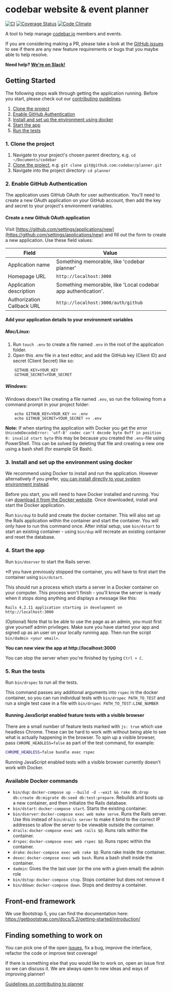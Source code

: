 # codebar website & event planner

[![CI](https://github.com/codebar/planner/workflows/CI/badge.svg?branch=master)](https://github.com/codebar/planner/actions?query=workflow%3ACI)
[![Coverage Status](https://coveralls.io/repos/codebar/planner/badge.png)](https://coveralls.io/r/codebar/planner)
[![Code Climate](https://codeclimate.com/github/codebar/planner.png)](https://codeclimate.com/github/codebar/planner)

A tool to help manage [codebar.io](https://codebar.io) members and events.

If you are considering making a PR, please take a look at the [GitHub issues](https://github.com/codebar/planner/issues) to see if there are any new feature requirements or bugs that you maybe able to help resolve.

**Need help? [We're on Slack!](https://slack.codebar.io)**

## Getting Started

The following steps walk through getting the application running. Before you start, please check out our [contributing guidelines](https://github.com/codebar/planner/blob/master/CONTRIBUTING.md).

1. [Clone the project](#1-clone-the-project)
2. [Enable GitHub Authentication](#2-enable-github-authentication)
3. [Install and set up the environment using docker](#3-install-and-set-up-the-environment-using-docker)
4. [Start the app](#4-start-the-app)
5. [Run the tests](#5-run-the-tests)

### 1. Clone the project

1. Navigate to your project's chosen parent directory, e.g. `cd ~/Documents/codebar`
2. [Clone the project](https://help.github.com/articles/cloning-a-repository/), e.g. `git clone git@github.com:codebar/planner.git`
3. Navigate into the project directory: `cd planner`

### 2. Enable GitHub Authentication

The application uses GitHub OAuth for user authentication. You'll need to create a new OAuth application on your GitHub account, then add the key and secret to your project's environment variables.

#### Create a new Github OAuth application

Visit [https://github.com/settings/applications/new](https://github.com/settings/applications/new) and fill out the form to create a new application. Use these field values:

| Field | Value |
| --- | --- |
| Application name | Something memorable, like 'codebar planner' |
| Homepage URL | `http://localhost:3000` |
| Application description | Something memorable, like 'Local codebar app authentication'. |
| Authorization Callback URL | `http://localhost:3000/auth/github` |

#### Add your application details to your environment variables

##### Mac/Linux:
1. Run `touch .env` to create a file named `.env` in the root of the application folder.
2. Open this .env file in a text editor, and add the GitHub key (Client ID) and secret (Client Secret) like so:
```
    GITHUB_KEY=YOUR_KEY
    GITHUB_SECRET=YOUR_SECRET
```

##### Windows:
Windows doesn't like creating a file named `.env`, so run the following
from a command prompt in your project folder:
```
    echo GITHUB_KEY=YOUR_KEY >> .env
    echo GITHUB_SECRET=YOUR_SECRET >> .env
```

**Note:** If when starting the application with Docker you get the error `UnicodeDecodeError: 'utf-8' codec can't decode byte 0xff in position 0: invalid start byte` this may be because you created the `.env`-file using PowerShell. This can be solved by deleting that file and creating a new one using a bash shell (for example Git Bash).

### 3. Install and set up the environment using docker

We recommend using Docker to install and run the application. However alternatively if you prefer, [you can install directly to your system environment instead](./native-installation-instructions.md).

Before you start, you will need to have Docker installed and running. You can [download it from the Docker website](https://docker.com/). Once downloaded, install and start the Docker application.

Run `bin/dup` to build and create the docker container. This will also set up the Rails application within the container and start the container. You will only have to run this command once. After initial setup, use `bin/dstart` to start an existing container - using `bin/dup` will recreate an existing container and reset the database.

### 4. Start the app

Run `bin/dserver` to start the Rails server.

*If you have previously stopped the container, you will have to first start the container using `bin/dstart`.

This should run a process which starts a server in a Docker container on your computer. This process won't finish - you'll know the server is ready when it stops doing anything and displays a message like this:
```
Rails 4.2.11 application starting in development on http://localhost:3000
```

(Optional) Note that to be able to use the page as an admin, you must first give yourself admin privileges. Make sure you have started your app and signed up as an user on your locally running app. Then run the script `bin/dadmin <your email>`.

**You can now view the app at http://localhost:3000**

You can stop the server when you're finished by typing `Ctrl + C`.

### 5. Run the tests

Run `bin/drspec` to run all the tests.

This command passes any additional arguments into `rspec` in the docker container, so you can run individual tests with `bin/drspec PATH_TO_TEST` and run a single test case in a file with `bin/drspec PATH_TO_TEST:LINE_NUMBER`

#### Running JavaScript enabled feature tests with a visible browser

There are a small number of feature tests marked with `js: true` which use
headless Chrome. These can be hard to work with without being able to see what is
actually happening in the browser. To spin up a visible browser, pass
`CHROME_HEADLESS=false` as part of the test command, for example:

```bash
CHROME_HEADLESS=false bundle exec rspec
```

Running JavaScript enabled tests with a visible browser currently doesn't work with Docker.

### Available Docker commands

- `bin/dup`: `docker-compose up --build -d --wait && rake db:drop db:create db:migrate db:seed db:test:prepare`. Rebuilds and boots up a new container, and then initialize the Rails database.
- `bin/dstart`: `docker-compose start`. Starts the existing container.
- `bin/dserver`: `docker-compose exec web make serve`. Runs the Rails server. Use this instead of `bin/drails server` to make it bind to the correct IP addresses to allow the server to be viewable outside the container.
- `drails`: `docker-compose exec web rails $@`. Runs rails within the container.
- `drspec`: `docker-compose exec web rspec $@`. Runs rspec within the container.
- `drake`: `docker-compose exec web rake $@`. Runs rake inside the container.
- `dexec`: `docker-compose exec web bash`. Runs a bash shell inside the container.
- `dadmin`: Gives the the last user (or the one with a given email) the admin role
- `bin/dstop`: `docker-compose stop`. Stops container but does not remove it
- `bin/ddown`: `docker-compose down`. Stops and destroy a container.

## Front-end framework

We use Bootstrap 5, you can find the documentation here: https://getbootstrap.com/docs/5.2/getting-started/introduction/

## Finding something to work on

You can pick one of the open [issues](https://github.com/codebar/planner/issues), fix a bug, improve the interface, refactor the code or improve test coverage!

If there is something else that you would like to work on, open an issue first so we can discuss it. We are always open to new ideas and ways of improving planner!

[Guidelines on contributing to planner](https://github.com/codebar/planner/blob/master/CONTRIBUTING.md)
